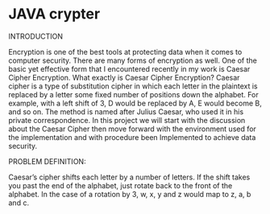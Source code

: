 # JAVA crypter

INTRODUCTION

Encryption is one of the best tools at protecting data when it comes to computer security. There are many forms of encryption as well. One of the basic yet effective  form that I encountered recently in my work is Caesar Cipher Encryption. What exactly is Caesar Cipher Encryption?
Caesar cipher is a type of substitution cipher in which each letter in  the plaintext is replaced by a letter some fixed number of positions  down the alphabet. For example, with a left shift of 3, D would be replaced by A, E would become B, and so on. The method is named after Julius Caesar, who used it in his private correspondence. In this project we will start with the discussion about the Caesar Cipher then move forward with the environment used for the implementation and with procedure been Implemented to achieve data security.

PROBLEM DEFINITION:

Caesar’s cipher shifts each letter by a number of letters. If the shift takes you past the end of the alphabet, just rotate back to the front of the alphabet. In the case of a rotation by 3, w, x, y and z would map to z, a, b and c.
